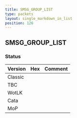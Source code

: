 ```yaml
---
title: SMSG_GROUP_LIST
type: packets
layout: single_markdown_in_list
position: 126
---
```


## SMSG_GROUP_LIST

### Status

Version | Hex | Comment
---------- | ---------- | ---------- 
Classic |  |  
TBC |  |  
WotLK |  |  
Cata |  |  
MoP |  |  